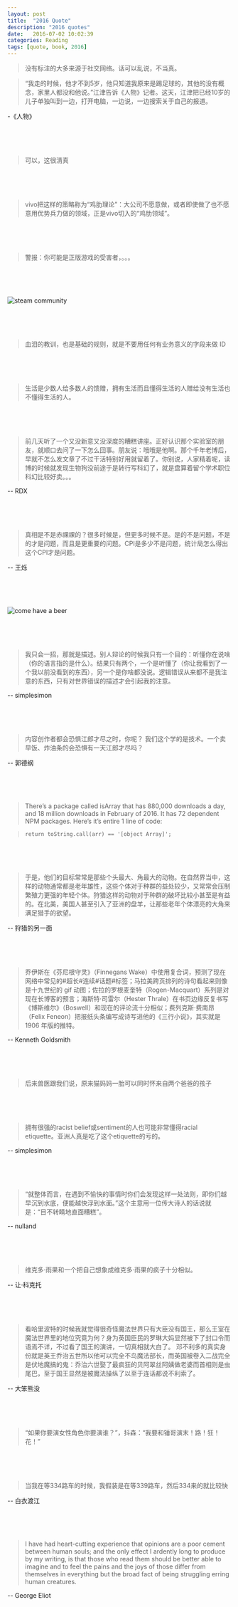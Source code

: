 ```yaml
---
layout: post
title:  "2016 Quote"
description: "2016 quotes"
date:   2016-07-02 10:02:39
categories: Reading
tags: [quote, book, 2016]
---
```


> 没有标注的大多来源于社交网络。话可以乱说，不当真。


> “我走的时候，他才不到5岁，他只知道我原来是踢足球的，其他的没有概念，家里人都没和他说。”江津告诉《人物》记者。这天，江津把已经10岁的儿子单独叫到一边，打开电脑，一边说，一边搜索关于自己的报道。

-《人物》

<br/>
<br/>
<br/>

> 可以，这很清真

<br/>
<br/>
<br/>

> vivo把这样的策略称为“鸡肋理论”：大公司不愿意做，或者即使做了也不愿意用优势兵力做的领域，正是vivo切入的“鸡肋领域”。

<br/>
<br/>
<br/>

> 警报：你可能是正版游戏的受害者，。。。

<br/>
<br/>
<br/>

![steam community](http://images.akamai.steamusercontent.com/ugc/46492007784329670/57B04A78DD2BEFFE08443F55EA368A791FDD3231/)

<br/>
<br/>
<br/>

> 血泪的教训，也是基础的规则，就是不要用任何有业务意义的字段来做 ID

<br/>
<br/>
<br/>

> 生活是少数人给多数人的馈赠，拥有生活而且懂得生活的人赠给没有生活也不懂得生活的人。

<br/>
<br/>
<br/>

> 前几天听了一个又没新意又没深度的糟糕讲座。正好认识那个实验室的朋友，就顺口去问了一下怎么回事。朋友说：哦哦是他啊。那个千年老博后，早就不怎么发文章了不过干活特别好用就留着了。你别说，人家精着呢，读博的时候就发现生物狗没前途于是转行写科幻了，就是盘算着留个学术职位科幻比较好卖。。。

-- RDX

<br/>
<br/>
<br/>

> 真相是不是赤祼祼的？很多时候是，但更多时候不是。是的不是问题，不是的才是问题，而且是更重要的问题。CPI是多少不是问题，统计局怎么得出这个CPI才是问题。

-- 王烁

<br/>
<br/>
<br/>

![come have a beer](https://pics.onsizzle.com/Twitter-M-m-Morty-its-Friday-Morty-efb4a5.png)

<br/>
<br/>
<br/>

> 我只会一招，那就是描述。别人辩论的时候我只有一个目的：听懂你在说啥（你的语言指的是什么）。结果只有两个，一个是听懂了（你让我看到了一个我以前没看到的东西），另一个是你啥都没说。逻辑错误从来都不是我注意的东西，只有对世界错误的描述才会引起我的注意。

-- simplesimon

<br/>
<br/>
<br/>

> 内容创作者都会恐惧江郎才尽之时，你呢？
我们这个学的是技术。一个卖早饭、炸油条的会恐惧有一天江郎才尽吗？

-- 郭德纲

<br/>
<br/>
<br/>

> There’s a package called isArray that has 880,000 downloads a day, and 18 million downloads in February of 2016. It has 72 dependent NPM packages. Here’s it’s entire 1 line of code:

> `return toString.call(arr) == '[object Array]';`

<br/>
<br/>
<br/>

> 于是，他们的目标常常是那些个头最大、角最大的动物。在自然界当中，这样的动物通常都是老年雄性，这些个体对于种群的益处较少，又常常会压制繁殖力更强的年轻个体。狩猎这样的动物对于种群的破坏比较小甚至是有益的。在北美，美国人甚至引入了亚洲的盘羊，让那些老年个体漂亮的大角来满足猎手的欲望。

-- 狩猎的另一面

<br/>
<br/>
<br/>

> 乔伊斯在《芬尼根守灵》（Finnegans Wake）中使用复合词，预测了现在网络中常见的#超长#连续#话题#标签；马拉美跨页排列的诗句看起来则像是十九世纪的 gif 动图；佐拉的罗根麦奎特（Rogen-Macquart）系列是对现在长博客的预言；海斯特·司雷尔（Hester Thrale）在书页边缘反复书写《博斯维尔》（Boswell）和现在的评论流十分相似；费列克斯·费南昂（Felix Feneon）把报纸头条编写成诗写进他的《三行小说》，其实就是 1906 年版的推特。

-- Kenneth Goldsmith

<br/>
<br/>
<br/>

> 后来兽医跟我们说，原来猫妈妈一胎可以同时怀来自两个爸爸的孩子

<br/>
<br/>
<br/>

> 拥有很强的racist belief或sentiment的人也可能非常懂得racial etiquette。亚洲人真是吃了这个etiquette的亏的。

-- simplesimon

<br/>
<br/>
<br/>

> “就整体而言，在遇到不愉快的事情时你们会发现这样一处法则，即你们越早沉到水底，便能越快浮到水面。”这个主意用一位传大诗人的话说就是：“目不转睛地直面糟糕”。

-- nulland

<br/>
<br/>
<br/>

> 维克多·雨果和一个把自己想象成维克多·雨果的疯子十分相似。

-- 让·科克托

<br/>
<br/>
<br/>

> 看哈里波特的时候我就觉得很奇怪魔法世界只有大臣没有国王，那么王室在魔法世界里的地位究竟为何？身为英国臣民的罗琳大妈显然被下了封口令而语焉不详，不过看了国王的演讲，一切真相就大白了。
邓不利多的真实身份就是英王乔治五世所以他可以完全不鸟魔法部长，而英国被卷入二战完全是伏地魔搞的鬼：乔治六世娶了最疯狂的贝阿翠丝阿姨做老婆而首相则是虫尾巴，至于国王显然是被魔法操纵了以至于连话都说不利索了。

-- 大笨熊没

<br/>
<br/>
<br/>

> “如果你要演女性角色你要演谁？”，抖森：“我要和锤哥演末！路！狂！花！”

<br/>
<br/>
<br/>

> 当我在等334路车的时候，我假装是在等339路车，然后334来的就比较快

-- 白衣渡江

<br/>
<br/>
<br/>

> I have had heart-cutting experience that opinions are a poor cement between human souls; and the only effect I ardently long to produce by my writing, is that those who read them should be better able to imagine and to feel the pains and the joys of those differ from themselves in everything but the broad fact of being struggling erring human creatures.

-- George Eliot

<br/>
<br/>
<br/>